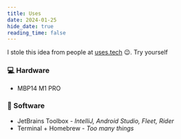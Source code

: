 ```yaml
---
title: Uses
date: 2024-01-25
hide_date: true
reading_time: false
---
```


I stole this idea from people at [uses.tech](https://uses.tech) 😉. Try yourself

### 💻 Hardware
- MBP14 M1 PRO

### 🚀 Software
- JetBrains Toolbox - *IntelliJ, Android Studio, Fleet, Rider*
- Terminal + Homebrew - *Too many things*
